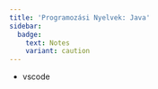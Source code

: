 ```yaml
---
title: 'Programozási Nyelvek: Java'
sidebar:
  badge:
    text: Notes
    variant: caution
---
```


- vscode
